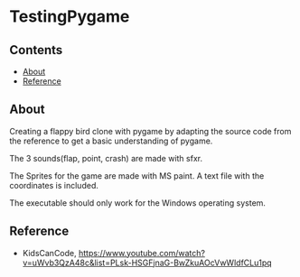 # TestingPygame

## Contents
- [About](#about)
- [Reference](#Reference)

## About
Creating a flappy bird clone with pygame by adapting the source code from the reference to get a basic understanding of pygame.

The 3 sounds(flap, point, crash) are made with sfxr. 

The Sprites for the game are made with MS paint. A text file with the coordinates is included.

The executable should only work for the Windows operating system.

## Reference
- KidsCanCode, https://www.youtube.com/watch?v=uWvb3QzA48c&list=PLsk-HSGFjnaG-BwZkuAOcVwWldfCLu1pq

